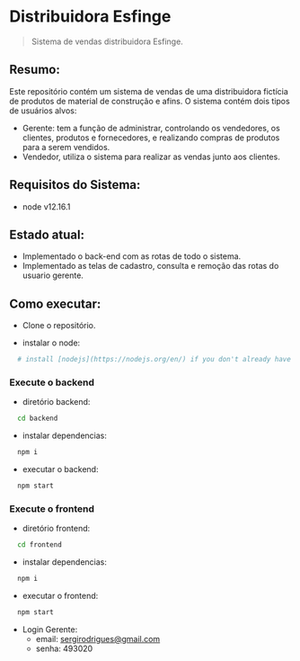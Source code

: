 # Distribuidora Esfinge

> Sistema de vendas distribuidora Esfinge.

## Resumo:
Este repositório contém um sistema de vendas de uma distribuidora fictícia de produtos de material de construção e afins. O sistema contém dois tipos de usuários alvos: 
  
  - Gerente: tem a função de administrar, controlando os vendedores, os clientes, produtos e fornecedores, e realizando compras de produtos para a serem vendidos. 
  - Vendedor, utiliza o sistema para realizar as vendas junto aos clientes.
 
## Requisitos do Sistema:

  - node v12.16.1

## Estado atual:

  - Implementado o back-end com as rotas de todo o sistema.
  - Implementado as telas de cadastro, consulta e remoção das rotas do usuario gerente.
  
## Como executar:
- Clone o repositório.

- instalar o node:
```sh
  # install [nodejs](https://nodejs.org/en/) if you don't already have it
  ```
### Execute o backend
- diretório backend:
```sh
  cd backend
  ```
- instalar dependencias:
```sh
  npm i
  ```
- executar o backend:
```sh
  npm start
  ```
### Execute o frontend
- diretório frontend:
```sh
  cd frontend
  ```
- instalar dependencias:
```sh
  npm i
  ```
- executar o frontend:
```sh
  npm start
  ```
- Login Gerente:
  - email: sergirodrigues@gmail.com
  - senha: 493020


 
